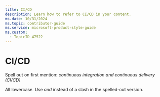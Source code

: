 ```yaml
---
title: CI/CD
description: Learn how to refer to CI/CD in your content.
ms.date: 10/31/2024
ms.topic: contributor-guide
ms.service: microsoft-product-style-guide
ms.custom:
  - TopicID 47522
---
```



# CI/CD

Spell out on first mention: *continuous integration and continuous delivery (CI/CD)*

All lowercase. Use *and* instead of a slash in the spelled-out version.

